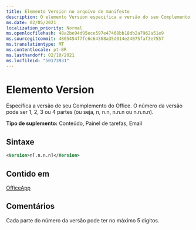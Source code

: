 ```yaml
---
title: Elemento Version no arquivo de manifesto
description: O elemento Version especifica a versão do seu Complemento do Office.
ms.date: 02/05/2021
localization_priority: Normal
ms.openlocfilehash: 48a2be94d95ece597e47468bb18db2a7962a51e9
ms.sourcegitcommit: 4805454f7fc6c64368a35d014e24075faf3e7557
ms.translationtype: MT
ms.contentlocale: pt-BR
ms.lasthandoff: 02/10/2021
ms.locfileid: "50173931"
---
```

# <a name="version-element"></a>Elemento Version

Especifica a versão de seu Complemento do Office. O número da versão pode ser 1, 2, 3 ou 4 partes (ou seja, n, n.n, n.n.n ou n.n.n.n).

**Tipo de suplemento:** Conteúdo, Painel de tarefas, Email

## <a name="syntax"></a>Sintaxe

```XML
<Version>n[.n.n.n]</Version>
```

## <a name="contained-in"></a>Contido em

[OfficeApp](officeapp.md)

## <a name="remarks"></a>Comentários

Cada parte do número da versão pode ter no máximo 5 dígitos.
